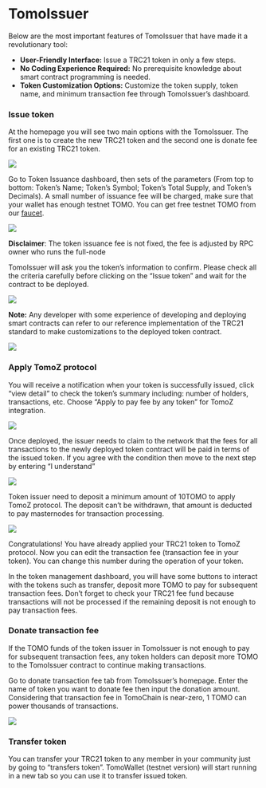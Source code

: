 # TomoIssuer

Below are the most important features of TomoIssuer that have made it a revolutionary tool:

* **User-Friendly Interface:** Issue a TRC21 token in only a few steps.
* **No Coding Experience Required:** No prerequisite knowledge about smart contract programming is needed.
* **Token Customization Options:** Customize the token supply, token name, and minimum transaction fee through TomoIssuer’s dashboard.

### Issue token

At the homepage you will see two main options with the TomoIssuer. The first one is to create the new TRC21 token and the second one is donate fee for an existing TRC21 token.

![](../../../.gitbook/assets/home_tomoissuer-1.png)

Go to Token Issuance dashboard, then sets of the parameters \(From top to bottom: Token’s Name; Token’s Symbol; Token’s Total Supply, and Token’s Decimals\). A small number of issuance fee will be charged, make sure that your wallet has enough testnet TOMO. You can get free testnet TOMO from our [faucet](https://faucet.testnet.tomochain.com/).

![](../../../.gitbook/assets/issuetoken_step1.png)

**Disclaimer**: The token issuance fee is not fixed, the fee is adjusted by RPC owner who runs the full-node

TomoIssuer will ask you the token’s information to confirm. Please check all the criteria carefully before clicking on the “Issue token” and wait for the contract to be deployed.

![](../../../.gitbook/assets/issuetoken_step2.png)

**Note:** Any developer with some experience of developing and deploying smart contracts can refer to our reference implementation of the TRC21 standard to make customizations to the deployed token contract.

![](../../../.gitbook/assets/issuetoken_step21.png)

### Apply TomoZ protocol

You will receive a notification when your token is successfully issued, click “view detail” to check the token’s summary including: number of holders, transactions, etc. Choose “Apply to pay fee by any token” for TomoZ integration.

![](../../../.gitbook/assets/issuetoken_step3.png)

Once deployed, the issuer needs to claim to the network that the fees for all transactions to the newly deployed token contract will be paid in terms of the issued token. If you agree with the condition then move to the next step by entering “I understand”

![](../../../.gitbook/assets/issuetoken_step4.png)

Token issuer need to deposit a minimum amount of 10TOMO to apply TomoZ protocol. The deposit can’t be withdrawn, that amount is deducted to pay masternodes for transaction processing.

![](../../../.gitbook/assets/issuetoken_step5.png)

Congratulations! You have already applied your TRC21 token to TomoZ protocol. Now you can edit the transaction fee \(transaction fee in your token\). You can change this number during the operation of your token.

In the token management dashboard, you will have some buttons to interact with the tokens such as transfer, deposit more TOMO to pay for subsequent transaction fees. Don’t forget to check your TRC21 fee fund because transactions will not be processed if the remaining deposit is not enough to pay transaction fees.

### Donate transaction fee

If the TOMO funds of the token issuer in TomoIssuer is not enough to pay for subsequent transaction fees, any token holders can deposit more TOMO to the TomoIssuer contract to continue making transactions.

Go to donate transaction fee tab from TomoIssuer’s homepage. Enter the name of token you want to donate fee then input the donation amount. Considering that transaction fee in TomoChain is near-zero, 1 TOMO can power thousands of transactions.

![](../../../.gitbook/assets/issuetoken_step6.png)

### Transfer token

You can transfer your TRC21 token to any member in your community just by going to “transfers token”. TomoWallet \(testnet version\) will start running in a new tab so you can use it to transfer issued token.

